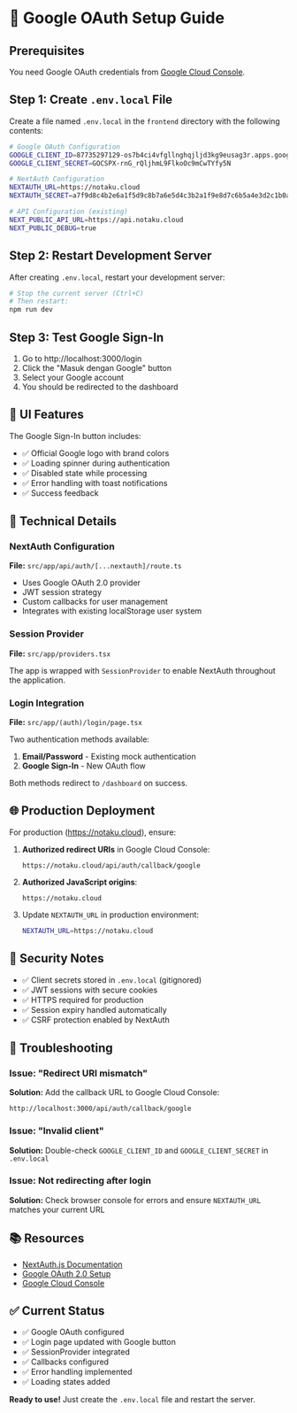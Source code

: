 # 🔐 Google OAuth Setup Guide

## Prerequisites

You need Google OAuth credentials from [Google Cloud Console](https://console.cloud.google.com/).

## Step 1: Create `.env.local` File

Create a file named `.env.local` in the `frontend` directory with the following contents:

```bash
# Google OAuth Configuration
GOOGLE_CLIENT_ID=87735297129-os7b4ci4vfgllnghqjljd3kg9eusag3r.apps.googleusercontent.com
GOOGLE_CLIENT_SECRET=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

# NextAuth Configuration
NEXTAUTH_URL=https://notaku.cloud
NEXTAUTH_SECRET=a7f9d8c4b2e6a1f5d9c8b7a6e5d4c3b2a1f9e8d7c6b5a4e3d2c1b0a9f8e7d6c5

# API Configuration (existing)
NEXT_PUBLIC_API_URL=https://api.notaku.cloud
NEXT_PUBLIC_DEBUG=true
```

## Step 2: Restart Development Server

After creating `.env.local`, restart your development server:

```bash
# Stop the current server (Ctrl+C)
# Then restart:
npm run dev
```

## Step 3: Test Google Sign-In

1. Go to http://localhost:3000/login
2. Click the "Masuk dengan Google" button
3. Select your Google account
4. You should be redirected to the dashboard

## 🎨 UI Features

The Google Sign-In button includes:
- ✅ Official Google logo with brand colors
- ✅ Loading spinner during authentication
- ✅ Disabled state while processing
- ✅ Error handling with toast notifications
- ✅ Success feedback

## 🔧 Technical Details

### NextAuth Configuration

**File:** `src/app/api/auth/[...nextauth]/route.ts`

- Uses Google OAuth 2.0 provider
- JWT session strategy
- Custom callbacks for user management
- Integrates with existing localStorage user system

### Session Provider

**File:** `src/app/providers.tsx`

The app is wrapped with `SessionProvider` to enable NextAuth throughout the application.

### Login Integration

**File:** `src/app/(auth)/login/page.tsx`

Two authentication methods available:
1. **Email/Password** - Existing mock authentication
2. **Google Sign-In** - New OAuth flow

Both methods redirect to `/dashboard` on success.

## 🌐 Production Deployment

For production (https://notaku.cloud), ensure:

1. **Authorized redirect URIs** in Google Cloud Console:
   ```
   https://notaku.cloud/api/auth/callback/google
   ```

2. **Authorized JavaScript origins**:
   ```
   https://notaku.cloud
   ```

3. Update `NEXTAUTH_URL` in production environment:
   ```bash
   NEXTAUTH_URL=https://notaku.cloud
   ```

## 🔐 Security Notes

- ✅ Client secrets stored in `.env.local` (gitignored)
- ✅ JWT sessions with secure cookies
- ✅ HTTPS required for production
- ✅ Session expiry handled automatically
- ✅ CSRF protection enabled by NextAuth

## 🐛 Troubleshooting

### Issue: "Redirect URI mismatch"
**Solution:** Add the callback URL to Google Cloud Console:
```
http://localhost:3000/api/auth/callback/google
```

### Issue: "Invalid client"
**Solution:** Double-check `GOOGLE_CLIENT_ID` and `GOOGLE_CLIENT_SECRET` in `.env.local`

### Issue: Not redirecting after login
**Solution:** Check browser console for errors and ensure `NEXTAUTH_URL` matches your current URL

## 📚 Resources

- [NextAuth.js Documentation](https://next-auth.js.org/)
- [Google OAuth 2.0 Setup](https://developers.google.com/identity/protocols/oauth2)
- [Google Cloud Console](https://console.cloud.google.com/)

## ✅ Current Status

- ✅ Google OAuth configured
- ✅ Login page updated with Google button
- ✅ SessionProvider integrated
- ✅ Callbacks configured
- ✅ Error handling implemented
- ✅ Loading states added

**Ready to use!** Just create the `.env.local` file and restart the server.
